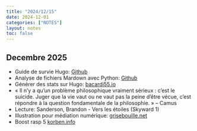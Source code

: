 ```yaml
---
title: "2024/12/15"
date: 2024-12-01
categories: ["NOTES"]
layout: notes
toc: false
---
```


## Decembre 2025
- Guide de survie Hugo: [Github](https://gist.github.com/janert/4e22671044ffb06ee970b04709dd7d81)
- Analyse de fichiers Mardown avec Python: [Github](https://github.com/yannbanas/mrkdwn_analysis)
- Générer des stats sur Hugo: [bacardi55.io](https://bacardi55.io/2024/03/07/generating-basic-content-statistics-for-static-site-generator/)
- « Il n’y a qu’un problème philosophique vraiment sérieux : c’est le suicide. Juger que la vie vaut ou ne vaut pas la peine d’être vécue, c’est répondre à la question fondamentale de la philosophie. » – Camus
- Lecture: Sanderson, Brandon - Vers les étoiles (Skyward 1)
- Illustration pour médiation numérique: [grisebouille.net](https://grisebouille.net/illustrations-pour-mediation-numerique/)
- Boost rasp 5 [korben.info](https://korben.info/raspberry-pi-5-optimisation-performances-sdram.html)
